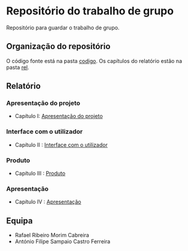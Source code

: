 # Repositório do trabalho de grupo

Repositório para guardar o trabalho de grupo.

## Organização do repositório 

O código fonte está na pasta [codigo]().
Os capítulos do relatório estão na pasta [rel]().


## Relatório

### Apresentação do projeto

- Capítulo I: [Apresentação do projeto]()

### Interface com o utilizador

- Capítulo II : [Interface com o utilizador]()

### Produto

- Capítulo III : [Produto]()

### Apresentação

- Capítulo IV : [Apresentação]()

## Equipa

- Rafael Ribeiro Morim Cabreira
- António Filipe Sampaio Castro Ferreira
